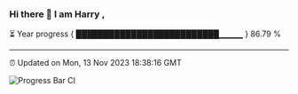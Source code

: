 ### Hi there 👋 I am Harry , 

⏳ Year progress { ██████████████████████████▁▁▁▁ } 86.79 %

---

⏰ Updated on Mon, 13 Nov 2023 18:38:16 GMT

![Progress Bar CI](https://github.com/duykhang68/duykhang68/workflows/Progress%20Bar%20CI/badge.svg)
